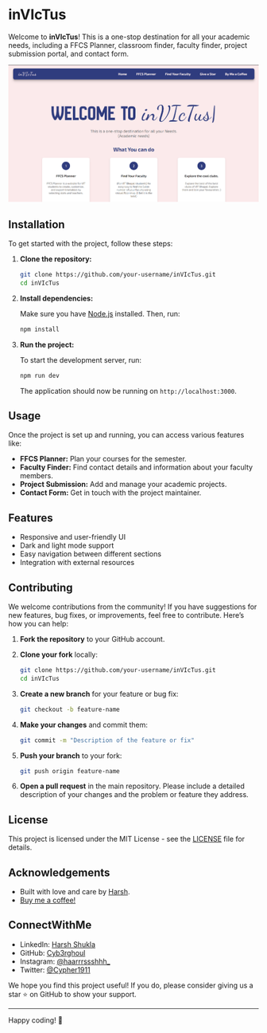 # inVIcTus

Welcome to **inVIcTus**! This is a one-stop destination for all your academic needs, including a FFCS Planner, classroom finder, faculty finder, project submission portal, and contact form.

![Image of the website](https://github.com/Cyb3rGhoul/inVIcTus/blob/main/src/assets/thumbnailLinkedin.png?raw=true)

## Installation

To get started with the project, follow these steps:

1. **Clone the repository:**

   ```bash
   git clone https://github.com/your-username/inVIcTus.git
   cd inVIcTus
   ```

2. **Install dependencies:**

   Make sure you have [Node.js](https://nodejs.org/) installed. Then, run:

   ```bash
   npm install
   ```

3. **Run the project:**

   To start the development server, run:

   ```bash
   npm run dev
   ```

   The application should now be running on `http://localhost:3000`.

## Usage

Once the project is set up and running, you can access various features like:

- **FFCS Planner:** Plan your courses for the semester.
- **Faculty Finder:** Find contact details and information about your faculty members.
- **Project Submission:** Add and manage your academic projects.
- **Contact Form:** Get in touch with the project maintainer.

## Features

- Responsive and user-friendly UI
- Dark and light mode support
- Easy navigation between different sections
- Integration with external resources

## Contributing

We welcome contributions from the community! If you have suggestions for new features, bug fixes, or improvements, feel free to contribute. Here’s how you can help:

1. **Fork the repository** to your GitHub account.
2. **Clone your fork** locally:

   ```bash
   git clone https://github.com/your-username/inVIcTus.git
   cd inVIcTus
   ```

3. **Create a new branch** for your feature or bug fix:

   ```bash
   git checkout -b feature-name
   ```

4. **Make your changes** and commit them:

   ```bash
   git commit -m "Description of the feature or fix"
   ```

5. **Push your branch** to your fork:

   ```bash
   git push origin feature-name
   ```

6. **Open a pull request** in the main repository. Please include a detailed description of your changes and the problem or feature they address.

## License

This project is licensed under the MIT License - see the [LICENSE](LICENSE) file for details.

## Acknowledgements

- Built with love and care by [Harsh](https://www.linkedin.com/in/harsh-shukla-1inkdein/).
- [Buy me a coffee!](https://buymeacoffee.com/harshshukla.dev)

## ConnectWithMe

- LinkedIn: [Harsh Shukla](https://www.linkedin.com/in/harsh-shukla-1inkdein/)
- GitHub: [Cyb3rghoul](https://github.com/Cyb3rghoul)
- Instagram: [@haarrrssshhh_](https://www.instagram.com/haarrrssshhh_)
- Twitter: [@Cypher1911](https://twitter.com/Cypher1911)


We hope you find this project useful! If you do, please consider giving us a star ⭐️ on GitHub to show your support.

---

Happy coding! 🚀
